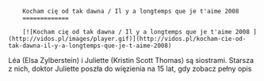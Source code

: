 
        Kocham cię od tak dawna / Il y a longtemps que je t'aime 2008 
        =============
        
        [![Kocham cię od tak dawna / Il y a longtemps que je t'aime 2008 ](http://vidos.pl/images/player.gif)](http://vidos.pl/kocham-cie-od-tak-dawna-il-y-a-longtemps-que-je-t-aime-2008)
        
        
 Léa (Elsa Zylberstein) i Juliette (Kristin Scott Thomas) są siostrami. Starsza z nich, doktor Juliette poszła do więzienia na 15 lat, gdy zobacz pełny opis
    
